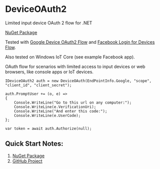 # DeviceOAuth2
Limited input device OAuth 2 flow for .NET

[NuGet Package](https://www.nuget.org/packages/DeviceOAuth2/)

Tested with [Google Device OAuth2 Flow](https://developers.google.com/identity/protocols/OAuth2ForDevices) and [Facebook Login for Devices Flow](https://developers.facebook.com/docs/facebook-login/for-devices).

Also tested on Windows IoT Core (see example Facebook app).

OAuth flow for scenarios with limited access to input devices or web browsers, like console apps or IoT devices.

    IDeviceOAuth2 auth = new DeviceOAuth(EndPointInfo.Google, "scope", "client_id", "client_secret");

    auth.PromptUser += (o, e) =>
    {
        Console.WriteLine("Go to this url on any computer:");
        Console.WriteLine(e.VerificationUri);
        Console.WriteLine("And enter this code:");
        Console.WriteLine(e.UserCode);
    };

    var token = await auth.Authorize(null);

    
## Quick Start Notes:
1. [NuGet Package](https://www.nuget.org/packages/DeviceOAuth2/)
2. [GitHub Project](https://github.com/dkackman/DeviceOAuth2/)